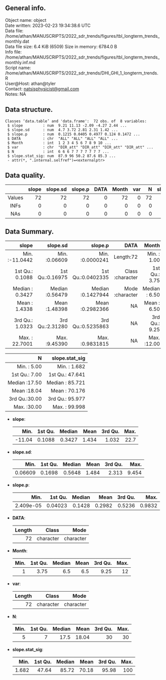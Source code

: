 <!-- This is a markdown file. -->


 General info.
---------------

Object name:    object      
Date written:   2023-02-23 19:34:38.6 UTC  
Data file:      /home/athan/MANUSCRIPTS/2022_sdr_trends/figures/tbl_longterm_trends_monthly.dat      
Data file size: 6.4 KiB (6509) 
Size in memory: 6784.0 B      
Info file:      /home/athan/MANUSCRIPTS/2022_sdr_trends/figures/tbl_longterm_trends_monthly.inf.md      
Script name:    /home/athan/MANUSCRIPTS/2022_sdr_trends/DHI_GHI_1_longterm_trends.R      
User@Host:      athan@tyler   
Contact:        <natsisphysicist@gmail.com>      
Notes:          NA      


 Data structure.
-----------------

```
Classes ‘data.table’ and 'data.frame':	72 obs. of  8 variables:
 $ slope         : num  9.21 11.13 -2.09 -4.27 2.44 ...
 $ slope.sd      : num  4.7 3.72 2.81 2.31 1.42 ...
 $ slope.p       : num  0.1215 0.0405 0.4977 0.124 0.1472 ...
 $ DATA          : chr  "ALL" "ALL" "ALL" "ALL" ...
 $ Month         : int  1 2 3 4 5 6 7 8 9 10 ...
 $ var           : chr  "DIR_att" "DIR_att" "DIR_att" "DIR_att" ...
 $ N             : int  6 6 6 7 7 7 7 7 7 7 ...
 $ slope.stat_sig: num  87.9 96 50.2 87.6 85.3 ...
 - attr(*, ".internal.selfref")=<externalptr> 
```


 Data quality.
---------------

| &nbsp; | slope | slope.sd | slope.p | DATA | Month | var |  N | slope.stat_sig |
|:------:|------:|---------:|--------:|-----:|------:|----:|---:|---------------:|
| Values |    72 |       72 |      72 |    0 |    72 |   0 | 72 |             72 |
|  INFs  |     0 |        0 |       0 |    0 |     0 |   0 |  0 |              0 |
|  NAs   |     0 |        0 |       0 |    0 |     0 |   0 |  0 |              0 |


 Data Summary.
---------------

|            slope |        slope.sd |           slope.p |             DATA |         Month |              var |
|-----------------:|----------------:|------------------:|-----------------:|--------------:|-----------------:|
| Min.   :-11.0442 | Min.   :0.06609 | Min.   :0.0000241 |        Length:72 | Min.   : 1.00 |        Length:72 |
| 1st Qu.:  0.1088 | 1st Qu.:0.16975 | 1st Qu.:0.0402335 | Class :character | 1st Qu.: 3.75 | Class :character |
| Median :  0.3427 | Median :0.56479 | Median :0.1427944 | Mode  :character | Median : 6.50 | Mode  :character |
| Mean   :  1.4338 | Mean   :1.48398 | Mean   :0.2982366 |               NA | Mean   : 6.50 |               NA |
| 3rd Qu.:  1.0323 | 3rd Qu.:2.31280 | 3rd Qu.:0.5235863 |               NA | 3rd Qu.: 9.25 |               NA |
| Max.   : 22.7001 | Max.   :9.45390 | Max.   :0.9831815 |               NA | Max.   :12.00 |               NA |

 

|             N |  slope.stat_sig |
|--------------:|----------------:|
| Min.   : 5.00 | Min.   :  1.682 |
| 1st Qu.: 7.00 | 1st Qu.: 47.641 |
| Median :17.50 | Median : 85.721 |
| Mean   :18.04 | Mean   : 70.176 |
| 3rd Qu.:30.00 | 3rd Qu.: 95.977 |
| Max.   :30.00 | Max.   : 99.998 |



  * **slope**:


    |   Min. | 1st Qu. | Median |  Mean | 3rd Qu. | Max. |
    |-------:|--------:|-------:|------:|--------:|-----:|
    | -11.04 |  0.1088 | 0.3427 | 1.434 |   1.032 | 22.7 |

  * **slope.sd**:


    |    Min. | 1st Qu. | Median |  Mean | 3rd Qu. |  Max. |
    |--------:|--------:|-------:|------:|--------:|------:|
    | 0.06609 |  0.1698 | 0.5648 | 1.484 |   2.313 | 9.454 |

  * **slope.p**:


    |      Min. | 1st Qu. | Median |   Mean | 3rd Qu. |   Max. |
    |----------:|--------:|-------:|-------:|--------:|-------:|
    | 2.409e-05 | 0.04023 | 0.1428 | 0.2982 |  0.5236 | 0.9832 |

  * **DATA**:


    | Length |     Class |      Mode |
    |-------:|----------:|----------:|
    |     72 | character | character |

  * **Month**:


    | Min. | 1st Qu. | Median | Mean | 3rd Qu. | Max. |
    |-----:|--------:|-------:|-----:|--------:|-----:|
    |    1 |    3.75 |    6.5 |  6.5 |    9.25 |   12 |

  * **var**:


    | Length |     Class |      Mode |
    |-------:|----------:|----------:|
    |     72 | character | character |

  * **N**:


    | Min. | 1st Qu. | Median |  Mean | 3rd Qu. | Max. |
    |-----:|--------:|-------:|------:|--------:|-----:|
    |    5 |       7 |   17.5 | 18.04 |      30 |   30 |

  * **slope.stat_sig**:


    |  Min. | 1st Qu. | Median |  Mean | 3rd Qu. | Max. |
    |------:|--------:|-------:|------:|--------:|-----:|
    | 1.682 |   47.64 |  85.72 | 70.18 |   95.98 |  100 |


<!-- end of list -->


